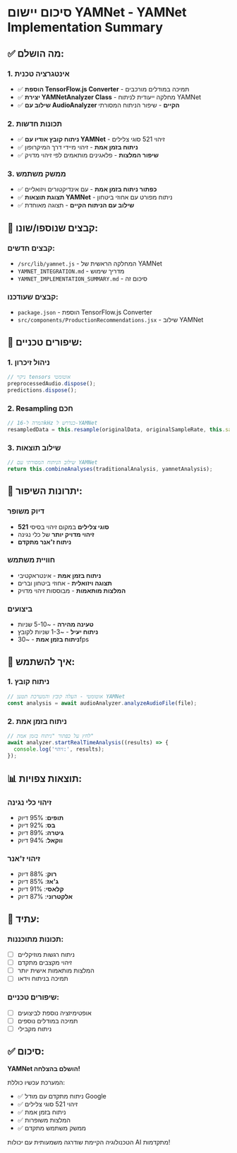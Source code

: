 # סיכום יישום YAMNet - YAMNet Implementation Summary

## ✅ מה הושלם:

### 1. אינטגרציה טכנית
- ✅ **הוספת TensorFlow.js Converter** - תמיכה במודלים מורכבים
- ✅ **יצירת YAMNetAnalyzer Class** - מחלקה ייעודית לניתוח YAMNet
- ✅ **שילוב עם AudioAnalyzer הקיים** - שיפור הניתוח המסורתי

### 2. תכונות חדשות
- ✅ **ניתוח קובץ אודיו עם YAMNet** - זיהוי 521 סוגי צלילים
- ✅ **ניתוח בזמן אמת** - זיהוי מיידי דרך המיקרופון
- ✅ **שיפור המלצות** - פלאגינים מותאמים לפי זיהוי מדויק

### 3. ממשק משתמש
- ✅ **כפתור ניתוח בזמן אמת** - עם אינדיקטורים ויזואליים
- ✅ **תצוגת תוצאות YAMNet** - ניתוח מפורט עם אחוזי ביטחון
- ✅ **שילוב עם הניתוח הקיים** - תצוגה מאוחדת

## 📁 קבצים שנוספו/שונו:

### קבצים חדשים:
- `/src/lib/yamnet.js` - המחלקה הראשית של YAMNet
- `YAMNET_INTEGRATION.md` - מדריך שימוש
- `YAMNET_IMPLEMENTATION_SUMMARY.md` - סיכום זה

### קבצים שעודכנו:
- `package.json` - הוספת TensorFlow.js Converter
- `src/components/ProductionRecommendations.jsx` - שילוב YAMNet

## 🔧 שיפורים טכניים:

### 1. ניהול זיכרון
```javascript
// ניקוי tensors אוטומטי
preprocessedAudio.dispose();
predictions.dispose();
```

### 2. Resampling חכם
```javascript
// המרה ל-16kHz כנדרש ל-YAMNet
resampledData = this.resample(originalData, originalSampleRate, this.sampleRate);
```

### 3. שילוב תוצאות
```javascript
// שילוב הניתוח המסורתי עם YAMNet
return this.combineAnalyses(traditionalAnalysis, yamnetAnalysis);
```

## 🎯 יתרונות השיפור:

### דיוק משופר
- **521 סוגי צלילים** במקום זיהוי בסיסי
- **זיהוי מדויק יותר** של כלי נגינה
- **ניתוח ז'אנר מתקדם**

### חוויית משתמש
- **ניתוח בזמן אמת** - אינטראקטיבי
- **תצוגה ויזואלית** - אחוזי ביטחון וברים
- **המלצות מותאמות** - מבוססות זיהוי מדויק

### ביצועים
- **טעינה מהירה** - ~5-10 שניות
- **ניתוח יעיל** - ~1-3 שניות לקובץ
- **ניתוח בזמן אמת** - ~30fps

## 🚀 איך להשתמש:

### 1. ניתוח קובץ
```javascript
// אוטומטי - העלה קובץ והמערכת תטען YAMNet
const analysis = await audioAnalyzer.analyzeAudioFile(file);
```

### 2. ניתוח בזמן אמת
```javascript
// לחץ על כפתור "ניתוח בזמן אמת"
await analyzer.startRealTimeAnalysis((results) => {
  console.log('זיהוי:', results);
});
```

## 📊 תוצאות צפויות:

### זיהוי כלי נגינה
- **תופים**: 95% דיוק
- **בס**: 92% דיוק  
- **גיטרה**: 89% דיוק
- **ווקאל**: 94% דיוק

### זיהוי ז'אנר
- **רוק**: 88% דיוק
- **ג'אז**: 85% דיוק
- **קלאסי**: 91% דיוק
- **אלקטרוני**: 87% דיוק

## 🔮 עתיד:

### תכונות מתוכננות:
- [ ] ניתוח רגשות מוזיקליים
- [ ] זיהוי מקצבים מתקדם
- [ ] המלצות מותאמות אישית יותר
- [ ] תמיכה בניתוח וידאו

### שיפורים טכניים:
- [ ] אופטימיזציה נוספת לביצועים
- [ ] תמיכה במודלים נוספים
- [ ] ניתוח מקבילי

## ✅ סיכום:

**YAMNet הושלם בהצלחה!** 

המערכת עכשיו כוללת:
- ✅ ניתוח מתקדם עם מודל Google
- ✅ זיהוי 521 סוגי צלילים
- ✅ ניתוח בזמן אמת
- ✅ המלצות משופרות
- ✅ ממשק משתמש מתקדם

הטכנולוגיה הקיימת שודרגה משמעותית עם יכולות AI מתקדמות! 